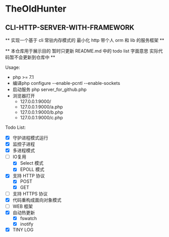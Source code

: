 # TheOldHunter 
## CLI-HTTP-SERVER-WITH-FRAMEWORK

** 实现一个基于 cli 常驻内存模式的 最小化 http 带个人 orm 和 lib 的服务框架 **

** 本仓库用于展示目的 暂时只更新 README.md 中的 todo list 字面意思 实际代码暂不会更新到仓库中 **

Usage:
- php >= 7.1
- 编译php configure --enable-pcntl --enable-sockets
- 启动服务 php server_for_github.php
- 浏览器打开
  - 127.0.0.1:9000/
  - 127.0.0.1:9000/a.php
  - 127.0.0.1:9000/b.php
  - 127.0.0.1:9000/c.php

Todo List:
- [x] 守护进程模式运行
- [x] 监控子进程
- [x] 多进程模式
- [ ] IO复用
  - [x] Select 模式
  - [x] EPOLL 模式
- [x] 支持 HTTP 协议
  - [x] POST
  - [x] GET
- [ ] 支持 HTTPS 协议
- [x] 代码重构成面向对象模式
- [ ] WEB 框架
- [x] 自动热更新
  - [x] fswatch
  - [x] inotify
- [x] TINY LOG
